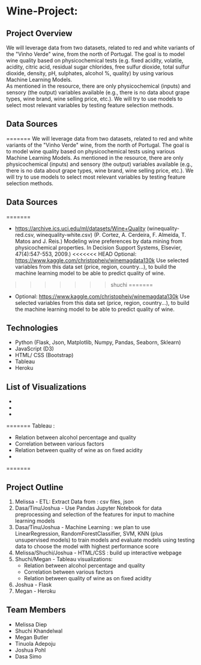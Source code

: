 # Wine-Project:
 

## Project Overview

We will leverage data from two datasets, related to red and white variants of the "Vinho Verde" wine, from the north of Portugal. The goal is to model wine quality based on physicochemical tests (e.g. fixed acidity,	volatile, acidity,	citric acid,	residual sugar	chlorides,	free sulfur dioxide,	total sulfur dioxide,	density,	pH,	sulphates,	alcohol	%, quality) by using various Machine Learning Models.  
As mentioned in the resource, there are only physicochemical (inputs) and sensory (the output) variables available (e.g., there is no data about grape types, wine brand, wine selling price, etc.).
We will try to use models to select most relevant variables by testing feature selection methods.

## Data Sources
=======
We will leverage data from two datasets, related to red and white variants of the "Vinho Verde" wine, from the north of Portugal. The goal is to model wine quality based on physicochemical tests using various Machine Learning Models.
As mentioned in the resource, there are only physicochemical (inputs) and sensory (the output) variables available (e.g., there is no data about grape types, wine brand, wine selling price, etc.). We will try to use models to select most relevant variables by testing feature selection methods.

## Data Sources
=======
* https://archive.ics.uci.edu/ml/datasets/Wine+Quality (winequality-red.csv, winequality-white.csv)
(P. Cortez, A. Cerdeira, F. Almeida, T. Matos and J. Reis.)
Modeling wine preferences by data mining from physicochemical properties. In Decision Support Systems, 
Elsevier, 47(4):547-553, 2009.)
<<<<<<< HEAD
Optional: https://www.kaggle.com/christopheiv/winemagdata130k
Use selected variables from this data set (price, region, country...), to build the machine learning model to be able to predict quality of wine.
>>>>>>> shuchi
=======
* Optional: https://www.kaggle.com/christopheiv/winemagdata130k
Use selected variables from this data set (price, region, country...), to build the machine learning model to 
be able to predict quality of wine.

## Technologies

* Python (Flask, Json, Matplotlib, Numpy, Pandas, Seaborn, Sklearn)
* JavaScript (D3)
* HTML/ CSS (Bootstrap)
* Tableau
* Heroku



## List of Visualizations

*  
* 
* 
=======
Tableau :
* Relation between alcohol percentage and quality
* Correlation between various factors
* Relation between quality of wine as on fixed acidity
* 

=======

## Project Outline
1. Melissa - ETL: Extract Data from : csv files, json
2. Dasa/Tinu/Joshua - Use Pandas Jupyter Notebook for data preprocessing and selection of the features for input to machine learning models
3. Dasa/Tinu/Joshua - Machine Learning : we plan to use LinearRegression, RandomForestClassifier, SVM, KNN (plus unsupervised models) to train models and evaluate models using testing data to choose the model with highest performance score 
4. Melissa/Shuchi/Joshua - HTML/CSS : build up interactive webpage  
5. Shuchi/Megan - Tableau visualizations:
     * Relation between alcohol percentage and quality
     * Correlation between various factors
     * Relation between quality of wine as on fixed acidity
7. Joshua - Flask
8. Megan - Heroku 


## Team Members
* Melissa Diep
* Shuchi Khandelwal
* Megan Butler
* Tinuola Adepoju
* Joshua Pohl
* Dasa Simo
